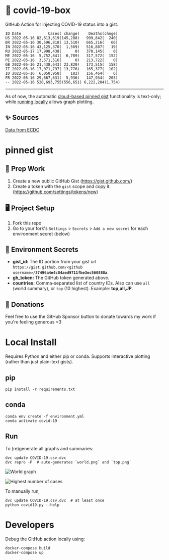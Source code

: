 # 🏥 covid-19-box

GitHub Action for injecting COVID-19 status into a gist.

```
ID Date            Cases( change)    Deaths(chnge)
US 2022-05-16 82,613,619(145,288)   999,842(  240)
BR 2022-05-16 30,596,818( 13,510)   665,216(   66)
IN 2022-05-16 43,125,370(  1,569)   516,887(   19)
RU 2022-05-17 17,998,438(      0)   370,145(    0)
ME 2022-05-16  5,752,841(  6,789)   317,572(  152)
PE 2022-05-16  3,571,516(      0)   213,722(    0)
GB 2022-05-16 21,438,643( 23,820)   173,515(  158)
IT 2022-05-16 17,071,797( 13,776)   165,377(  102)
ID 2022-05-16  6,050,958(    182)   156,464(    6)
FR 2022-05-16 29,667,631(  5,936)   147,934(  203)
-- 2022-05-16 520,693,755(556,651) 6,222,204(1,754)
```

---

As of now, the automatic [cloud-based pinned gist](#pinned-gist) functionality is text-only;
while [running locally](#local-install) allows graph plotting.

## ✨ Sources

[Data from ECDC](https://www.ecdc.europa.eu/en/publications-data/download-todays-data-geographic-distribution-covid-19-cases-worldwide)

# pinned gist

## 🎒 Prep Work
1. Create a new public GitHub Gist (https://gist.github.com/)
1. Create a token with the `gist` scope and copy it. (https://github.com/settings/tokens/new)

## 🖥 Project Setup
1. Fork this repo
1. Go to your fork's `Settings` > `Secrets` > `Add a new secret` for each environment secret (below)

## 🤫 Environment Secrets
- **gist_id:** The ID portion from your gist url `https://gist.github.com/<github username>/`**`37496a4e4c84aed9711fbe3ec560888a`**.
- **gh_token:** The GitHub token generated above.
- **countries:** Comma-separated list of country IDs. Also can use `all` (world summary), or `top` (10 highest). Example: **top,all,JP**.

## 💸 Donations

Feel free to use the GitHub Sponsor button to donate towards my work if you're feeling generous <3

# Local Install

Requires Python and either pip or conda. Supports interactive plotting (rather than just plain-text gists).

## pip

```
pip install -r requirements.txt
```

## conda

```
conda env create -f environment.yml
conda activate covid-19
```

## Run

To (re)generate all graphs and summaries:

```
dvc update COVID-19.csv.dvc
dvc repro -P  # auto-generates `world.png` and `top.png`
```

![World graph](world.png)

![Highest number of cases](top.png)

To manually run,

```
dvc update COVID-19.csv.dvc  # at least once
python covid19.py --help
```

# Developers

Debug the GitHub action locally using:

```
docker-compose build
docker-compose up
```
